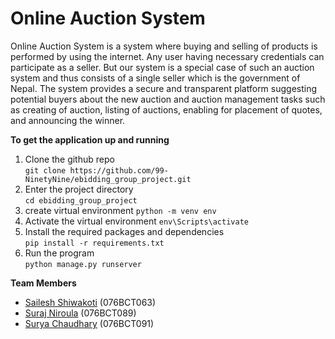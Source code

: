 # Online Auction System
Online Auction System is a system where buying and selling of products is performed by using the internet. Any user having necessary credentials can participate as a seller. But our system is a special case of such an auction system and thus consists of a single seller which is the government of Nepal. 
The system provides a secure and transparent platform suggesting potential buyers about the new auction and auction management tasks such as creating of auction, listing of auctions, enabling for placement of quotes, and announcing the winner. 


**To get the application up and running**   
1. Clone the github repo    
`git clone https://github.com/99-NinetyNine/ebidding_group_project.git`
2. Enter the project directory    
`cd ebidding_group_project`
3. create  virtual environment 
`python -m venv env`
4. Activate the virtual environment 
`env\Scripts\activate`
5. Install the required packages and dependencies    
`pip install -r requirements.txt`
6. Run the program    
`python manage.py runserver`

 
**Team Members**    
* [Sailesh Shiwakoti](https://github.com/99-NinetyNine) (076BCT063)
* [Suraj Niroula](https://github.com/SurajNiroula) (076BCT089)
* [Surya Chaudhary](https://github.com/SuryaNC022) (076BCT091)

